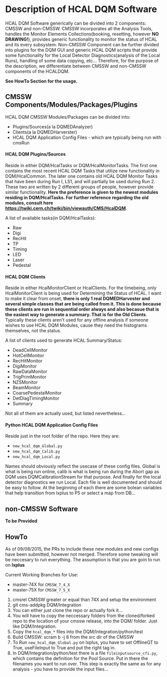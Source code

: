 # Description of HCAL DQM Software
HCAL DQM Software generically can be divided into 2 components: CMSSW and 
non-CMSSW. CMSSW incorporates all the Analysis Tools, handles the Monitor 
Elements Collections(booking, resetting, however **NO DRAWING!**), provides 
generic functionality to monitor the status of HCAL and its every subsystem.
Non-CMSSW Component can be further divided into plugins for the DQM GUI and
generic HCAL DQM scripts that provide some functionality for the Local Detector
Diagnostics(analysis of the Local Runs), handling of some data copying, etc...
Therefore, for the purpose of the description, we differentiate between CMSSW 
and non-CMSSW components of the HCALDQM.

**See HowTo Section for the usage.**

## CMSSW Components/Modules/Packages/Plugins
HCAL DQM CMSSW Modules/Packages can be divided into:
* Plugins/Sources(a la DQMEDAnalyzer)
* Clients(a la DQMEDHarverster)
* HCAL DQM Application Config Files - which are typically being run with cmsRun

#### HCAL DQM Plugins/Sources
Reside in either DQM/HcalTasks or DQM/HcalMonitorTasks. The first one contains 
the most recent HCAL DQM Tasks that utilize new functionality in DQM/HcalCommon. 
The later one contains old HCAL DQM Monitor Tasks that have been during Run I, 
LS1, and will partially be used during Run 2. These two are written by 2 different
groups of people, however provide similar functionality. 
**Here the preference is given to the newest modules residing in DQM/HcalTasks.
For further reference regarding the old modules, consult here https://twiki.cern.ch/twiki/bin/viewauth/CMS/HcalDQM**.

A list of available tasks(in DQM/HcalTasks):
* Raw
* Digi
* RecHit
* TP
* Timing
* LED
* Laser
* Pedestal

#### HCAL DQM Clients
Reside in either HcalMonitorClient or HcalClients. For the timebeing, only
HcalMonitorClient is being used for Determining the Status of HCAL. I want to make
it clear from onset, **there is only 1 real DQMEDHarvester and several simple 
classes that are being called from it. This is done because these clients are run
in sequential order always and also becasue that is the easiest way to generate
a summary. That is for the Old Clients**. 
Typically these clients aren't used for any offline analysis if someone wishes
to use HCAL DQM Modules, cause they need the histograms themselves, not the 
status.

A list of clients used to generate HCAL Summary/Status:
* DeadCellMonitor
* HotCellMonitor
* RecHitMonitor
* DigiMonitor
* RawDataMonitor
* TrigPrimMonitor
* NZSMonitor
* BeamMonitor
* CoarsePedestalMonitor
* DetDiagTimingMonitor
* Summary

Not all of them are actually used, but listed nevertheless...

#### Python HCAL DQM Application Config Files
Reside just in the root folder of the repo. Here they are:
* `new_hcal_dqm_Global.py`
* `new_hcal_dqm_Calib.py`
* `new_hcal_dqm_Local.py`

Names should obviously reflect the usecase of these config files. Global is what 
is being run online, calib is what is being run during the Abort gap as DQM uses
DQMCalibrationStream for that purpose. And finally for the local detector 
diagnostics we run Local. Each file is well documented and should be easy to 
follow. At the beginning of each there are some bolean variables that help 
transition from lxplus to P5 or select a map from DB...

## non-CMSSW Software
**To be Provided**

## HowTo
As of 09/08/2015, the PRs to include these new modules and new configs have been
submitted, however not merged. Therefore some tweaking will be neccesary to run 
everything. The assumption is that you are goin to run on **lxplus**

Current Working Branches for Use:
* master-74X for `CMSSW_7_4_X`
* master-75X for `CMSSW_7_5_X`

1. cmsrel CMSSW greater or equal than 74X and setup the environment
2. git cms-addpkg DQM/Integration
3. You can either just clone the repo or actually fork it...
4. You will have to copy the neccessary folders from the cloned/forked repo to
the location of your cmssw release, into the DQM/ folder. Just like 
DQM/Integration.
5. Copy the `hcal_dqm_*` files into the DQM/Integration/python/test
6. Build CMSSW: scram b -j 8 from the src dir of the CMSSW
7. To Run `new_hcal_dqm_Global.py` on lxplus, you have to set OfflineGT to True,
useFileInput to True and put the right tag in.
8. In DQM/Integration/python/test there is a file `fileinputsource_cfi.py`, which 
contains the definition for the Pool Source. Put in there the filenames you want to run over. This step is exactly the same as for any analysis - you have to 
provide the input files...





